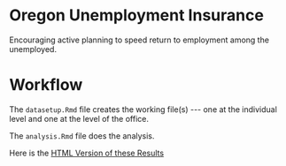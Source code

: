 # Oregon Unemployment Insurance
Encouraging active planning to speed return to employment among the unemployed.

# Workflow

The `datasetup.Rmd` file creates the working file(s) --- one at the individual level and one at the level of the office.

The `analysis.Rmd` file does the analysis.

Here is the [HTML Version of these Results](https://htmlpreview.github.io/?https://github.com/sbstusa/oregonui/blob/drafts/analysis.html)


